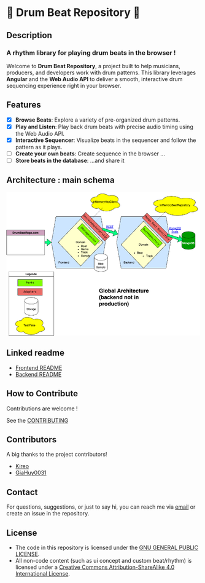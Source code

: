 # 🥁 Drum Beat Repository 🥁

## Description
### A rhythm library for playing drum beats in the browser !

Welcome to **Drum Beat Repository**, a project built to help musicians, producers, and developers work with drum patterns.
This library leverages **Angular** and the **Web Audio API** to deliver a smooth, interactive drum sequencing experience right in your browser.

## Features

- [x] **Browse Beats**: Explore a variety of pre-organized drum patterns.
- [x] **Play and Listen**: Play back drum beats with precise audio timing using the Web Audio API.
- [x] **Interactive Sequencer**: Visualize beats in the sequencer and follow the pattern as it plays.
- [ ] **Create your own beats**: Create sequence in the browser ...
- [ ] **Store beats in the database**: ...and share it

## Architecture : main schema

![Architecture schema](drumbeatrepo-architecture.drawio.png)

## Linked readme

- [Frontend README](frontend/README.md)
- [Backend README](backend/README.md)

## How to Contribute

Contributions are welcome !

See the [CONTRIBUTING](CONTRIBUTING.md)

## Contributors

A big thanks to the project contributors!
- [Kireo](https://github.com/khg051203)
- [GiaHuy0031](https://github.com/GiaHuy0031)

## Contact

For questions, suggestions, or just to say hi, you can reach me via [email](mailto:bab07ali@gmail.com) or create an issue in the repository.

## License

- The code in this repository is licensed under the [GNU GENERAL PUBLIC LICENSE](LICENSE).
- All non-code content (such as ui concept and custom beat/rhythm) is licensed under a [Creative Commons Attribution-ShareAlike 4.0 International License](https://creativecommons.org/licenses/by-sa/4.0/).
